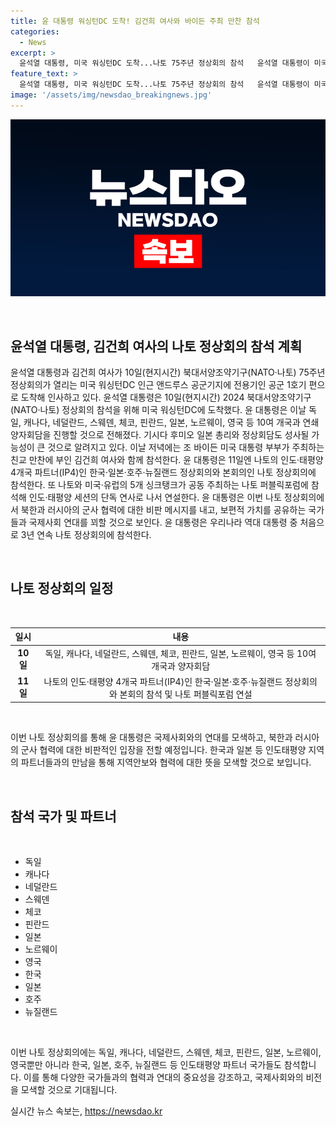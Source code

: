 ```yaml
---
title: 윤 대통령 워싱턴DC 도착! 김건희 여사와 바이든 주최 만찬 참석
categories:
  - News
excerpt: >
  윤석열 대통령, 미국 워싱턴DC 도착...나토 75주년 정상회의 참석   윤석열 대통령이 미국 워싱턴DC에 도착했다. 10여 개국과의 양자회담 및 기시다 후미오 일본 총리와의 정상회담이 예정되어 있으며, 조 바이든 미국 대통령 주최 친교 만찬에도 참석할 예정이다. 11일에는 나토 정상회의와 나토 퍼블릭포럼에 참석하여 연설을 진행할 것으로 보이며, 북한과 러시아의 군사 협력에 대한 비판 메시지를 전할 것으로 예상된다. 이번 나토 정상회의로 윤 대통령은 역대 대통령 중 처음으로 3년 연속 나토 정상회의에 참석하게 된다.
feature_text: >
  윤석열 대통령, 미국 워싱턴DC 도착...나토 75주년 정상회의 참석   윤석열 대통령이 미국 워싱턴DC에 도착했다. 10여 개국과의 양자회담 및 기시다 후미오 일본 총리와의 정상회담이 예정되어 있으며, 조 바이든 미국 대통령 주최 친교 만찬에도 참석할 예정이다. 11일에는 나토 정상회의와 나토 퍼블릭포럼에 참석하여 연설을 진행할 것으로 보이며, 북한과 러시아의 군사 협력에 대한 비판 메시지를 전할 것으로 예상된다. 이번 나토 정상회의로 윤 대통령은 역대 대통령 중 처음으로 3년 연속 나토 정상회의에 참석하게 된다.
image: '/assets/img/newsdao_breakingnews.jpg'
---
```


<p><img src="/assets/img/newsdao_breakingnews.jpg" alt="cryptoinkorea 속보" /></p>

<p data-ke-size="size16">&nbsp;</p>

<h2 data-ke-size="size26">윤석열 대통령, 김건희 여사의 나토 정상회의 참석 계획</h2>

<p data-ke-size="size16"></p>

<p>윤석열 대통령과 김건희 여사가 10일(현지시간) 북대서양조약기구(NATO·나토) 75주년 정상회의가 열리는 미국 워싱턴DC 인근 앤드루스 공군기지에 전용기인 공군 1호기 편으로 도착해 인사하고 있다. 윤석열 대통령은 10일(현지시간) 2024 북대서양조약기구(NATO·나토) 정상회의 참석을 위해 미국 워싱턴DC에 도착했다. 윤 대통령은 이날 독일, 캐나다, 네덜란드, 스웨덴, 체코, 핀란드, 일본, 노르웨이, 영국 등 10여 개국과 연쇄 양자회담을 진행할 것으로 전해졌다. 기시다 후미오 일본 총리와 정상회담도 성사될 가능성이 큰 것으로 알려지고 있다. 이날 저녁에는 조 바이든 미국 대통령 부부가 주최하는 친교 만찬에 부인 김건희 여사와 함께 참석한다. 윤 대통령은 11일엔 나토의 인도·태평양 4개국 파트너(IP4)인 한국·일본·호주·뉴질랜드 정상회의와 본회의인 나토 정상회의에 참석한다. 또 나토와 미국·유럽의 5개 싱크탱크가 공동 주최하는 나토 퍼블릭포럼에 참석해 인도·태평양 세션의 단독 연사로 나서 연설한다. 윤 대통령은 이번 나토 정상회의에서 북한과 러시아의 군사 협력에 대한 비판 메시지를 내고, 보편적 가치를 공유하는 국가들과 국제사회 연대를 꾀할 것으로 보인다. 윤 대통령은 우리나라 역대 대통령 중 처음으로 3년 연속 나토 정상회의에 참석한다.</p>

<p data-ke-size="size16">&nbsp;</p>

<h2 data-ke-size="size24">나토 정상회의 일정</h2>

<p data-ke-size="size16">&nbsp;</p>

<table>
<thead>
<tr>
<th style="text-align: center; height: 17px;"><b>일시</b></th>
<th style="text-align: center; height: 17px;"><b>내용</b></th>
</tr>
</thead>
<tbody>
<tr>
<td style="text-align: center; height: 17px;"><b>10일</b></td>
<td style="text-align: center; height: 17px;">독일, 캐나다, 네덜란드, 스웨덴, 체코, 핀란드, 일본, 노르웨이, 영국 등 10여 개국과 양자회담</td>
</tr>
<tr>
<td style="text-align: center; height: 17px;"><b>11일</b></td>
<td style="text-align: center; height: 17px;">나토의 인도·태평양 4개국 파트너(IP4)인 한국·일본·호주·뉴질랜드 정상회의와 본회의 참석 및 나토 퍼블릭포럼 연설</td>
</tr>
</tbody>
</table>

<p data-ke-size="size16">&nbsp;</p>

<p>이번 나토 정상회의를 통해 윤 대통령은 국제사회와의 연대를 모색하고, 북한과 러시아의 군사 협력에 대한 비판적인 입장을 전할 예정입니다. 한국과 일본 등 인도태평양 지역의 파트너들과의 만남을 통해 지역안보와 협력에 대한 뜻을 모색할 것으로 보입니다.</p>

<p data-ke-size="size16">&nbsp;</p>

<h2 data-ke-size="size24">참석 국가 및 파트너</h2>

<p data-ke-size="size16">&nbsp;</p>

<ul>
<li>독일</li>
<li>캐나다</li>
<li>네덜란드</li>
<li>스웨덴</li>
<li>체코</li>
<li>핀란드</li>
<li>일본</li>
<li>노르웨이</li>
<li>영국</li>
<li>한국</li>
<li>일본</li>
<li>호주</li>
<li>뉴질랜드</li>
</ul>

<p data-ke-size="size16">&nbsp;</p>

<p>이번 나토 정상회의에는 독일, 캐나다, 네덜란드, 스웨덴, 체코, 핀란드, 일본, 노르웨이, 영국뿐만 아니라 한국, 일본, 호주, 뉴질랜드 등 인도태평양 파트너 국가들도 참석합니다. 이를 통해 다양한 국가들과의 협력과 연대의 중요성을 강조하고, 국제사회와의 비전을 모색할 것으로 기대됩니다.</p>
실시간 뉴스 속보는, <a href="https://newsdao.kr" rel="dofollow">https://newsdao.kr</a>


